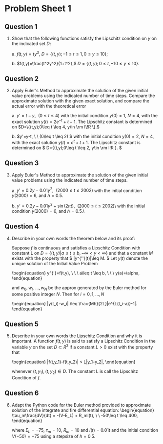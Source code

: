 # Problem Sheet 1

## Question 1

1.  Show that the following functions satisfy the Lipschitz condition on $y$ on the indicated set $D$:

    a. $f(t,y)=ty^3,$  $D=\{(t,y);-1\leq t \leq 1, 0\leq y \leq 10\};$

    b. $f(t,y)=\frac{t^2y^2}{1+t^2},$  $D=\{(t,y);0\leq t, -10\leq y \leq 10 \}.$


## Question 2

2. Apply Euler's Method to approximate the solution of the given initial value problems using the indicated number of time steps. Compare the approximate solution with the given exact solution, and compare the actual error with the theoretical error

    a.  $y'=t-y, \ \ (0\leq t \leq 4)$ with the initial condition $y(0)=1$, $N=4$, with the exact solution $y(t)=2e^{-t}+t-1.$ The Lipschitz constant is determined on  $D=\{(t,y);0\leq t \leq 4, y\in \rm I\!R \}.$
    
    b.   $y'=y-t, \ \ (0\leq t \leq 2) $ with the initial condition $y(0)=2,$ $N=4$, with the exact solution   $y(t)=e^{t}+t+1$. The Lipschitz constant is determined on  $ D=\{(t,y);0\leq t \leq 2, y\in \rm I\!R \}. $

## Question 3

3. Apply Euler's Method to approximate the solution of the given initial value problems using the indicated number of time steps.

    a. $y'=0.2y-0.01y^2, \ \ (2000\leq t \leq 2002)$
        with the initial condition $y(2000)=6,$ and $h=0.5$.


    b. $y'=0.2y-0.01y^2+\sin(2\pi t), \ \ (2000\leq t \leq 2002)$\\
        with the initial condition $y(2000)=6,$ and $h=0.5$.\\

## Question 4

4. Describe in your own words the theorem below and its proof:

    Suppose $f$ is continuous and satisfies a Lipschitz Condition with constant
    L on $D=\{(t,y)|a\leq t \leq b, -\infty < y < \infty \}$ and that a constant $M$
    exists with the property that 
    $ |y^{''}(t)|\leq M. $
    Let $y(t)$ denote the unique solution of the Initial Value Problem
    
   \begin{equation} y^{'}=f(t,y), \ \ \ a\leq t \leq b, \ \ \ y(a)=\alpha, \end{equation}
   
    and $w_0,w_1,...,w_N$ be the approx generated by the Euler method for some
    positive integer $N$.  Then for $i=0,1,...,N$
    
   \begin{equation} |y(t_i)-w_i| \leq \frac{Mh}{2L}|e^{L(t_i-a)}-1|. \end{equation}

## Question 5


5.  Describe in your own words the Lipschitz Condition and why it is important.
    A function $f(t,y)$ is said to satisfy a Lipschitz Condition in the variable $y$ on 
    the set $D \subset R^2$ if a constant $L>0$ exist with the property that

    \begin{equation}
    |f(t,y_1)-f(t,y_2)| < L|y_1-y_2|, \end{equation}

    whenever $(t,y_1),(t,y_2) \in D$.  The constant L is call the Lipschitz Condition
    of $f$.

## Question 6

6. Adapt the Python code for the Euler method provided to approximate solution of the integrate and fire differential equation:
    \begin{equation}   \tau_m\frac{dV}{dt} = -(V-E_L) + R_mI(t), \ \ -50\leq t \leq 400, \end{equation}

    where $E_L = -75$, $\tau_m = 10$,
    $R_m = 10$ and $I(t)=0.01t$
    and the initial condition
    $V(-50) = -75$ using a stepsize of $h=0.5$.
